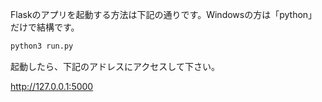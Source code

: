 Flaskのアプリを起動する方法は下記の通りです。Windowsの方は「python」だけで結構です。

```bat
python3 run.py
```

起動したら、下記のアドレスにアクセスして下さい。

http://127.0.0.1:5000
